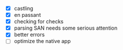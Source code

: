- [x] castling
- [x] en passant
- [x] checking for checks
- [x] parsing SAN needs some serious attention
- [x] better errors
- [ ] optimize the native app

